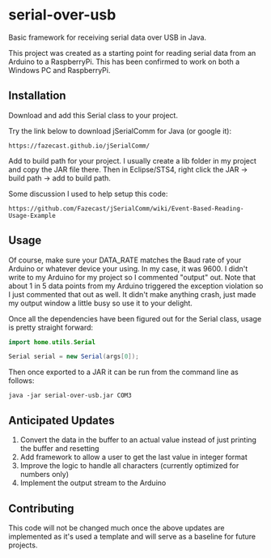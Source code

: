 # serial-over-usb
Basic framework for receiving serial data over USB in Java.

This project was created as a starting point for reading serial data from an Arduino
to a RaspberryPi. This has been confirmed to work on both a Windows PC and RaspberryPi.

## Installation

Download and add this Serial class to your project. 

Try the link below to download jSerialComm for Java (or google it):
```
https://fazecast.github.io/jSerialComm/
```
Add to build path for your project. I usually create a lib folder in my project and copy the
JAR file there. Then in Eclipse/STS4, right click the JAR -> build path -> add to build path.


Some discussion I used to help setup this code: 
```
https://github.com/Fazecast/jSerialComm/wiki/Event-Based-Reading-Usage-Example
```

## Usage
Of course, make sure your DATA_RATE matches the Baud rate of your Arduino or whatever device your using. In my case,
it was 9600. I didn't write to my Arduino for my project so I commented "output" out. 
Note that about 1 in 5 data points from my Arduino triggered the exception violation so I just commented that out as well.
It didn't make anything crash, just made my output window a little busy so use it to your delight.

Once all the dependencies have been figured out for the Serial class, usage is pretty straight forward:

```java
import home.utils.Serial

Serial serial = new Serial(args[0]);
```

Then once exported to a JAR it can be run from the command line as follows:
```
java -jar serial-over-usb.jar COM3
```

## Anticipated Updates
1. Convert the data in the buffer to an actual value instead of just printing the buffer and resetting
2. Add framework to allow a user to get the last value in integer format
3. Improve the logic to handle all characters (currently optimized for numbers only)
4. Implement the output stream to the Arduino

## Contributing
This code will not be changed much once the above updates are implemented as it's used a template and will serve as
a baseline for future projects. 
